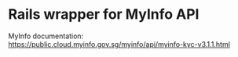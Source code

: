 # Rails wrapper for MyInfo API

MyInfo documentation: https://public.cloud.myinfo.gov.sg/myinfo/api/myinfo-kyc-v3.1.1.html